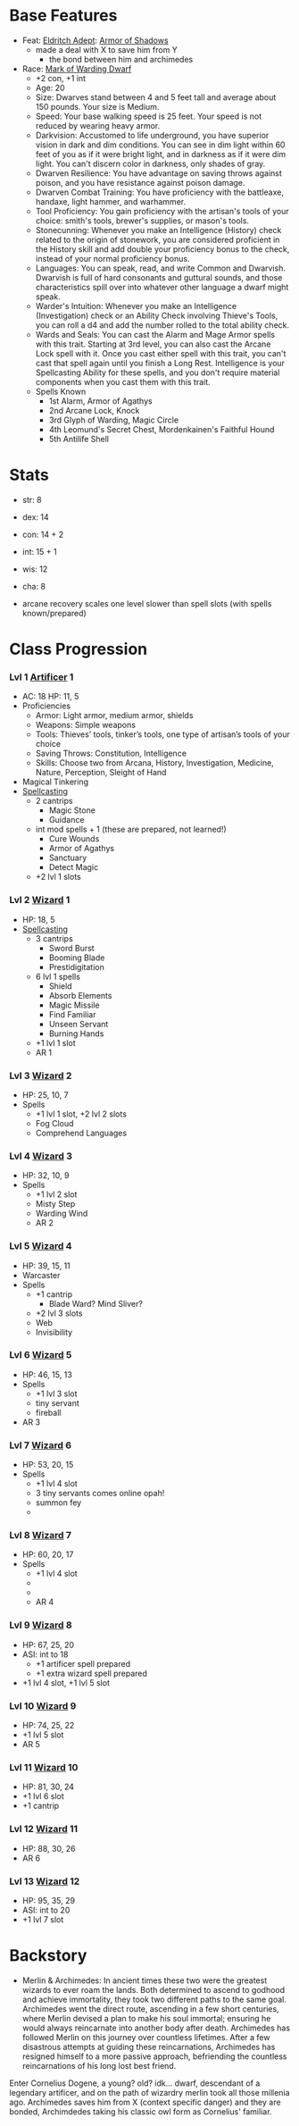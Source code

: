 # Base Features
- Feat: [Eldritch Adept](http://dnd5e.wikidot.com/feat:eldritch-adept): [Armor of Shadows](http://dnd5e.wikidot.com/warlock:eldritch-invocations#toc1)
    - made a deal with X to save him from Y
        - the bond between him and archimedes
- Race: [Mark of Warding Dwarf](http://dnd5e.wikidot.com/dwarf#toc4)
    - +2 con, +1 int
    - Age: 20
    - Size: Dwarves stand between 4 and 5 feet tall and average about 150 pounds. Your size is Medium.
    - Speed: Your base walking speed is 25 feet. Your speed is not reduced by wearing heavy armor.
    - Darkvision: Accustomed to life underground, you have superior vision in dark and dim conditions. You can see in dim light within 60 feet of you as if it were bright light, and in darkness as if it were dim light. You can't discern color in darkness, only shades of gray.
    - Dwarven Resilience: You have advantage on saving throws against poison, and you have resistance against poison damage.
    - Dwarven Combat Training: You have proficiency with the battleaxe, handaxe, light hammer, and warhammer.
    - Tool Proficiency: You gain proficiency with the artisan's tools of your choice: smith's tools, brewer's supplies, or mason's tools.
    - Stonecunning: Whenever you make an Intelligence (History) check related to the origin of stonework, you are considered proficient in the History skill and add double your proficiency bonus to the check, instead of your normal proficiency bonus.
    - Languages: You can speak, read, and write Common and Dwarvish. Dwarvish is full of hard consonants and guttural sounds, and those characteristics spill over into whatever other language a dwarf might speak.
    - Warder's Intuition: Whenever you make an Intelligence (Investigation) check or an Ability Check involving Thieve's Tools, you can roll a d4 and add the number rolled to the total ability check.
    - Wards and Seals: You can cast the Alarm and Mage Armor spells with this trait. Starting at 3rd level, you can also cast the Arcane Lock spell with it. Once you cast either spell with this trait, you can't cast that spell again until you finish a Long Rest. Intelligence is your Spellcasting Ability for these spells, and you don't require material components when you cast them with this trait.
    - Spells Known
        - 1st 	Alarm, Armor of Agathys
        - 2nd 	Arcane Lock, Knock
        - 3rd 	Glyph of Warding, Magic Circle
        - 4th 	Leomund's Secret Chest, Mordenkainen's Faithful Hound
        - 5th 	Antilife Shell

# Stats
- str: 8
- dex: 14
- con: 14 + 2
- int: 15 + 1
- wis: 12
- cha: 8

- arcane recovery scales one level slower than spell slots (with spells known/prepared)

# Class Progression
### Lvl 1 [Artificer](http://dnd5e.wikidot.com/artificer) 1
- AC: 18 HP: 11, 5
- Proficiencies
    - Armor: Light armor, medium armor, shields
    - Weapons: Simple weapons
    - Tools: Thieves’ tools, tinker’s tools, one type of artisan’s tools of your choice
    - Saving Throws: Constitution, Intelligence
    - Skills: Choose two from Arcana, History, Investigation, Medicine, Nature, Perception, Sleight of Hand
- Magical Tinkering
- [Spellcasting](http://dnd5e.wikidot.com/spells:artificer)
    - 2 cantrips
        - Magic Stone
        - Guidance
    - int mod spells + 1 (these are prepared, not learned!)
        - Cure Wounds
        - Armor of Agathys
        - Sanctuary
        - Detect Magic
    - +2 lvl 1 slots

### Lvl 2 [Wizard](http://dnd5e.wikidot.com/wizard) 1
- HP: 18, 5
- [Spellcasting](http://dnd5e.wikidot.com/spells:wizard)
    - 3 cantrips
        - Sword Burst
        - Booming Blade
        - Prestidigitation
    - 6 lvl 1 spells
        - Shield
        - Absorb Elements
        - Magic Missile
        - Find Familiar
        - Unseen Servant
        - Burning Hands
    - +1 lvl 1 slot
    - AR 1

### Lvl 3 [Wizard](http://dnd5e.wikidot.com/wizard) 2
- HP: 25, 10, 7
- Spells
    - +1 lvl 1 slot, +2 lvl 2 slots
    - Fog Cloud
    - Comprehend Languages

### Lvl 4 [Wizard](http://dnd5e.wikidot.com/wizard) 3
- HP: 32, 10, 9
- Spells
    - +1 lvl 2 slot
    - Misty Step
    - Warding Wind
    - AR 2

### Lvl 5 [Wizard](http://dnd5e.wikidot.com/wizard) 4
- HP: 39, 15, 11
- Warcaster
- Spells
    - +1 cantrip
        - Blade Ward? Mind Sliver?
    - +2 lvl 3 slots
    - Web
    - Invisibility

### Lvl 6 [Wizard](http://dnd5e.wikidot.com/wizard) 5
- HP: 46, 15, 13
- Spells
    - +1 lvl 3 slot
    - tiny servant
    - fireball
- AR 3

### Lvl 7 [Wizard](http://dnd5e.wikidot.com/wizard) 6
- HP: 53, 20, 15
- Spells
    - +1 lvl 4 slot
    - 3 tiny servants comes online opah!
    - summon fey
    - 

### Lvl 8 [Wizard](http://dnd5e.wikidot.com/wizard) 7
- HP: 60, 20, 17
- Spells
    - +1 lvl 4 slot
    - 
    - 
    - AR 4

### Lvl 9 [Wizard](http://dnd5e.wikidot.com/wizard) 8
- HP: 67, 25, 20
- ASI: int to 18
    - +1 artificer spell prepared
    - +1 extra wizard spell prepared
- +1 lvl 4 slot, +1 lvl 5 slot

### Lvl 10 [Wizard](http://dnd5e.wikidot.com/wizard) 9
- HP: 74, 25, 22
- +1 lvl 5 slot
- AR 5

### Lvl 11 [Wizard](http://dnd5e.wikidot.com/wizard) 10
- HP: 81, 30, 24
- +1 lvl 6 slot
- +1 cantrip

### Lvl 12 [Wizard](http://dnd5e.wikidot.com/wizard) 11
- HP: 88, 30, 26
- AR 6

### Lvl 13 [Wizard](http://dnd5e.wikidot.com/wizard) 12
- HP: 95, 35, 29
- ASI: int to 20
- +1 lvl 7 slot

# Backstory
- Merlin & Archimedes: In ancient times these two were the greatest wizards to ever roam the lands. Both determined to ascend to godhood and achieve immortality, they took two different paths to the same goal. Archimedes went the direct route, ascending in a few short centuries, where Merlin devised a plan to make his soul immortal; ensuring he would always reincarnate into another body after death. Archimedes has followed Merlin on this journey over countless lifetimes. After a few disastrous attempts at guiding these reincarnations, Archimedes has resigned himself to a more passive approach, befriending the countless reincarnations of his long lost best friend.

Enter Cornelius Dogene, a young? old? idk... dwarf, descendant of a legendary artificer, and on the path of wizardry merlin took all those millenia ago. Archimedes saves him from X (context specific danger) and they are bonded, Archimdedes taking his classic owl form as Cornelius' familiar.